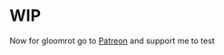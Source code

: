 # WIP
Now for gloomrot
go to [Patreon](https://www.patreon.com/user?u=97347013) and support me to test
